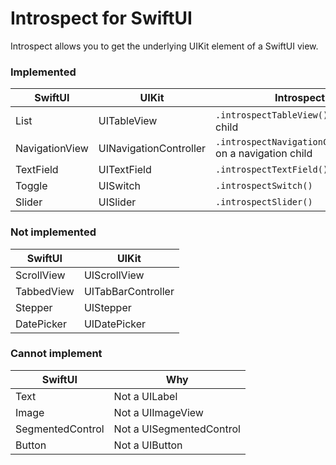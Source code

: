 Introspect for SwiftUI
======================

Introspect allows you to get the underlying UIKit element of a SwiftUI view.

### Implemented

SwiftUI | UIKit | Introspect
--- | --- | ---
List | UITableView | `.introspectTableView()` on a list child
NavigationView | UINavigationController | `.introspectNavigationController()` on a navigation child
TextField | UITextField | `.introspectTextField()`
Toggle | UISwitch | `.introspectSwitch()`
Slider | UISlider | `.introspectSlider()`


### Not implemented

SwiftUI | UIKit
--- | ---
ScrollView | UIScrollView
TabbedView | UITabBarController
Stepper | UIStepper
DatePicker | UIDatePicker

### Cannot implement

SwiftUI | Why
--- | ---
Text | Not a UILabel
Image | Not a UIImageView
SegmentedControl | Not a UISegmentedControl
Button | Not a UIButton